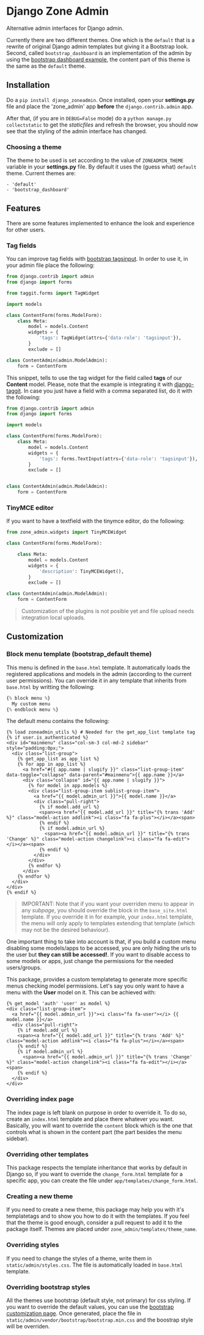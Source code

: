 # Django Zone Admin
Alternative admin interfaces for Django admin.

Currently there are two different themes. One which is the `default` that is a rewrite of original Django admin templates but giving it a Bootstrap look. Second, called `bootstrap_dashboard` is an implementation of the admin by using the [bootstrap dashboard example](http://getbootstrap.com/examples/dashboard/), the content part of this theme is the same as the `default` theme.

## Installation

Do a `pip install django_zoneadmin`. Once installed, open your **settings.py** file and place the 'zone_admin' app **before** the `django.contrib.admin` app.

After that, (if you are in `DEBUG=False` mode) do a `python manage.py collectstatic` to get the _staticfiles_ and refresh the browser, you should now see that the styling of the admin interface has changed.


### Choosing a theme

The theme to be used is set according to the value of `ZONEADMIN_THEME` variable in your **settings.py** file. By default it uses the (guess what) `default` theme. Current themes are:

    - 'default'
    - 'bootstrap_dashboard'



## Features

There are some features implemented to enhance the look and experience for other users.

### Tag fields

You can improve tag fields with [bootstrap tagsinput](http://timschlechter.github.io/bootstrap-tagsinput/examples/). In order to use it, in your admin file place the following:

```python
from django.contrib import admin
from django import forms

from taggit.forms import TagWidget

import models

class ContentForm(forms.ModelForm):
    class Meta:
        model = models.Content
        widgets = {
            'tags': TagWidget(attrs={'data-role': 'tagsinput'}),
        }
        exclude = []

class ContentAdmin(admin.ModelAdmin):
    form = ContentForm
```



This snippet, tells to use the tag widget for the field called **tags** of our **Content** model. Please, note that the example is integrating it with [django-taggit](https://github.com/alex/django-taggit). In case you just have a field with a comma separated list, do it with the following:


```python
from django.contrib import admin
from django import forms

import models

class ContentForm(forms.ModelForm):
    class Meta:
        model = models.Content
        widgets = {
            'tags': forms.TextInput(attrs={'data-role': 'tagsinput'}),
        }
        exclude = []


class ContentAdmin(admin.ModelAdmin):
    form = ContentForm
```


### TinyMCE editor

If you want to have a textfield with the tinymce editor, do the following:

```python
from zone_admin.widgets import TinyMCEWidget

class ContentForm(forms.ModelForm):

    class Meta:
        model = models.Content
        widgets = {
            'description': TinyMCEWidget(),
        }
        exclude = []

class ContentAdmin(admin.ModelAdmin):
    form = ContentForm
```

> Customization of the plugins is not posible yet and file upload needs integration local uploads.


## Customization

### Block menu template (bootstrap_default theme)

This menu is defined in the `base.html` template. It automatically loads the registered applications and models in the admin (according to the current user permissions). You can override it in any template that inherits from `base.html` by writting the following:

```python
{% block menu %}
  My custom menu
{% endblock menu %}
```

The default menu contains the following:

```Django
{% load zoneadmin_utils %} # Needed for the get_app_list template tag
{% if user.is_authenticated %}
<div id="mainmenu" class="col-sm-3 col-md-2 sidebar" style="padding:0px;">
  <div class="list-group">
    {% get_app_list as app_list %}
    {% for app in app_list %}
      <a href="#{{ app.name | slugify }}" class="list-group-item" data-toggle="collapse" data-parent="#mainmenu">{{ app.name }}</a>
      <div class="collapse" id="{{ app.name | slugify }}">
        {% for model in app.models %}
        <div class="list-group-item sublist-group-item">
          <a href="{{ model.admin_url }}">{{ model.name }}</a>
          <div class="pull-right">
            {% if model.add_url %}
            <span><a href="{{ model.add_url }}" title="{% trans 'Add' %}" class="model-action addlink"><i class="fa fa-plus"></i></a><span>
            {% endif %}
            {% if model.admin_url %}
              <span><a href="{{ model.admin_url }}" title="{% trans 'Change' %}" class="model-action changelink"><i class="fa fa-edit"></i></a><span>
            {% endif %}
          </div>
        </div>
        {% endfor %}
      </div>
    {% endfor %}
  </div>
</div>
{% endif %}
```

> IMPORTANT: Note that if you want your overriden menu to appear in any _subpage_, you should override the block in the `base_site.html` template. If you override it in for example, your `index.html` template, the menu will only apply to templates extending that template (which may not be the desired behaviour).

One important thing to take into account is that, if you build a custom menu disabling some models/apps to be accessed, you are only hiding the urls to the user but **they can still be accessed!**. If you want to disable access to some models or apps, just change the permissions for the needed users/groups.

This package, provides a custom templatetag to generate more specific menus checking model permissions. Let's say you only want to have a menu with the **User** model on it. This can be achieved with:

```Django
{% get_model 'auth' 'user' as model %}
<div class="list-group-item">
  <a href="{{ model.admin_url }}"><i class="fa fa-user"></i> {{ model.name }}</a>
  <div class="pull-right">
    {% if model.add_url %}
    <span><a href="{{ model.add_url }}" title="{% trans 'Add' %}" class="model-action addlink"><i class="fa fa-plus"></i></a><span>
    {% endif %}
    {% if model.admin_url %}
      <span><a href="{{ model.admin_url }}" title="{% trans 'Change' %}" class="model-action changelink"><i class="fa fa-edit"></i></a><span>
    {% endif %}
  </div>
</div>
```

### Overriding index page

The index page is left blank on purpose in order to override it. To do so, create an `index.html` template and place there whatever you want. Basically, you will want to override the `content` block which is the one that controls what is shown in the content part (the part besides the menu sidebar).

### Overriding other templates

This package respects the template inheritance that works by default in Django so, if you want to override the `change_form.html` template for a specific app, you can create the file under `app/templates/change_form.html`.

### Creating a new theme

If you need to create a new theme, this package may help you with it's templatetags and to show you how to do it with the templates. If you feel that the theme is good enough, consider a pull request to add it to the package itself. Themes are placed under `zone_admin/templates/theme_name`.

### Overriding styles

If you need to change the styles of a theme, write them in `static/admin/styles.css`. The file is automatically loaded in `base.html` template.

### Overriding bootstrap styles

All the themes use bootstrap (default style, not primary) for css styling. If you want to override the default values, you can use the [bootstrap customization page](http://getbootstrap.com/customize/). Once generated, place the file in `static/admin/vendor/bootstrap/bootstrap.min.css` and the boostrap style will be overriden.

